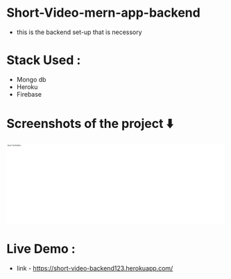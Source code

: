 # Short-Video-mern-app-backend
  * this is the backend set-up that is necessory 
  
# Stack Used :
   * Mongo db
   * Heroku
   * Firebase
   
   
   
   
   
# Screenshots of the project ⬇️ 
  ![](dating-backend.png)
   
# Live Demo : 
  * link - https://short-video-backend123.herokuapp.com/
